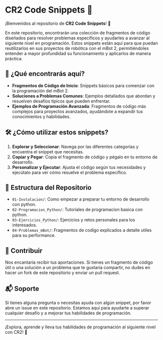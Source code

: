 # CR2 Code Snippets 🚀

¡Bienvenidos al repositorio de **CR2 Code Snippets**! 🤖

En este repositorio, encontrarán una colección de fragmentos de código diseñados para resolver problemas específicos y ayudarles a avanzar al siguiente nivel en programación. Estos snippets están aquí para que puedan reutilizarlos en sus proyectos de robótica con el mBot 2, permitiéndoles entender a mayor profundidad su funcionamiento y aplicarlos de manera práctica.

## 📜 ¿Qué encontrarás aquí?

- **Fragmentos de Código de Inicio**: Snippets básicos para comenzar con la programación del mBot 2.
- **Soluciones a Problemas Comunes**: Ejemplos detallados que abordan y resuelven desafíos típicos que pueden enfrentar.
- **Ejemplos de Programación Avanzada**: Fragmentos de código más complejos para proyectos avanzados, ayudándote a expandir tus conocimientos y habilidades.

## 🛠️ ¿Cómo utilizar estos snippets?

1. **Explorar y Seleccionar**: Navega por las diferentes categorías y encuentra el snippet que necesitas.
2. **Copiar y Pegar**: Copia el fragmento de código y pégalo en tu entorno de desarrollo.
3. **Personalizar y Ejecutar**: Ajusta el código según tus necesidades y ejecútalo para ver cómo resuelve el problema específico.

## 📂 Estructura del Repositorio

- `01-Instalacion/`: Como empezar a preparar tu entorno de desarrollo con python.
- `02-Programacion_Python/`: Tutoriales de programacion basica con python.
- `03-Ejercicios_Python/`: Ejercicios y retos personales para los interesados.
- `04-Problemas_mBot/`: Fragmentos de codigo explicados a detalle utiles para su performance.

## 🌟 Contribuir

Nos encantaría recibir tus aportaciones. Si tienes un fragmento de código útil o una solución a un problema que te gustaría compartir, no dudes en hacer un fork de este repositorio y enviar un pull request.

## 📬 Soporte

Si tienes alguna pregunta o necesitas ayuda con algún snippet, por favor abre un issue en este repositorio. Estamos aquí para ayudarte a superar cualquier desafío y a mejorar tus habilidades de programación.

---

¡Explora, aprende y lleva tus habilidades de programación al siguiente nivel con CR2! 🚀
